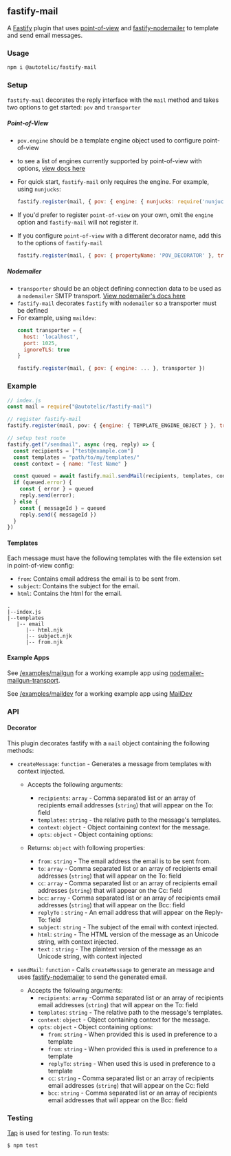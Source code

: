 ## fastify-mail

A [Fastify](https://www.fastify.io/) plugin that uses [point-of-view](https://github.com/fastify/point-of-view#readme) and [fastify-nodemailer](https://github.com/lependu/fastify-nodemailer#readme) to template and send email messages.

### Usage

```sh
npm i @autotelic/fastify-mail
```

### Setup

`fastify-mail` decorates the reply interface with the `mail` method and takes two options to get started: `pov` and `transporter`

##### Point-of-View
- `pov.engine` should be a template engine object used to configure point-of-view
- to see a list of engines currently supported by point-of-view with options, [view docs here](https://github.com/fastify/point-of-view/blob/master/index.d.ts)
- For quick start, `fastify-mail` only requires the engine. For example, using `nunjucks`:

  ```js
  fastify.register(mail, { pov: { engine: { nunjucks: require('nunjucks') } }, transporter: ... })
  ```

- If you'd prefer to register `point-of-view` on your own, omit the `engine` option and `fastify-mail` will not register it.
- If you configure `point-of-view` with a different decorator name, add this to the options of `fastify-mail`
  ```js
  fastify.register(mail, { pov: { propertyName: 'POV_DECORATOR' }, transporter: ... })
  ```

##### Nodemailer
- `transporter` should be an object defining connection data to be used as a `nodemailer` SMTP transport. [View nodemailer's docs here](https://nodemailer.com/smtp/)
- `fastify-mail` decorates `fastify` with `nodemailer` so a transporter must be defined
- For example, using `maildev`:
  ```js
  const transporter = {
    host: 'localhost',
    port: 1025,
    ignoreTLS: true
  }

  fastify.register(mail, { pov: { engine: ... }, transporter })
  ```

### Example

```js
// index.js
const mail = require("@autotelic/fastify-mail")

// register fastify-mail
fastify.register(mail, pov: { {engine: { TEMPLATE_ENGINE_OBJECT } }, transporter: { NODEMAILER_TRANSPORTER_OBJECT } })

// setup test route
fastify.get("/sendmail", async (req, reply) => {
  const recipients = ["test@example.com"]
  const templates = "path/to/my/templates/"
  const context = { name: "Test Name" }

  const queued = await fastify.mail.sendMail(recipients, templates, context)
  if (queued.error) {
    const { error } = queued
    reply.send(error);
  } else {
    const { messageId } = queued
    reply.send({ messageId })
  }
})
```

#### Templates
Each message must have the following templates with the file extension set in point-of-view config:
  - `from`: Contains email address the email is to be sent from.
  - `subject`: Contains the subject for the email.
  - `html`: Contains the html for the email.
```
.
|--index.js
|--templates
   |-- email
      |-- html.njk
      |-- subject.njk
      |-- from.njk
```

#### Example Apps
See [/examples/mailgun](./examples/mailgun) for a working example app using [nodemailer-mailgun-transport](https://github.com/xr0master/mailgun-nodemailer-transport#readme).

See [/examples/maildev](./examples/maildev) for a working example app using [MailDev](https://maildev.github.io/maildev/)

### API

#### Decorator

This plugin decorates fastify with a `mail` object containing the following methods:

- `createMessage`: `function` - Generates a message from templates with context injected. 
  - Accepts the following arguments: 
    - `recipients`: `array` -  Comma separated list or an array of recipients email addresses (`string`) that will appear on the To: field
    - `templates`: `string` - the relative path to the message's templates.
    - `context`: `object` - Object containing context for the message.
    - `opts`: `object` - Object containing options:

  - Returns: `object` with following properties:
    - `from`: `string` - The email address the email is to be sent from.
    - `to`: `array` - Comma separated list or an array of recipients email addresses (`string`) that will appear on the To: field
    - `cc`: `array` - Comma separated list or an array of recipients email addresses (`string`) that will appear on the Cc: field
    - `bcc`: `array` - Comma separated list or an array of recipients email addresses (`string`) that will appear on the Bcc: field
    - `replyTo` : `string` - An email address that will appear on the Reply-To: field
    - `subject`: `string` - The subject of the email with context injected.
    - `html`: `string` - The HTML version of the message as an Unicode string, with context injected.
    - `text` : `string` - The plaintext version of the message as an Unicode string, with context injected

- `sendMail`: `function` - Calls `createMessage` to generate an message and uses [fastify-nodemailer](https://github.com/lependu/fastify-nodemailer) to send the generated email. 
  - Accepts the following arguments: 
    - `recipients`: `array` -Comma separated list or an array of recipients email addresses (`string`) that will appear on the To: field
    - `templates`: `string` - The relative path to the message's templates.
    - `context`: `object` - Object containing context for the message.
    - `opts`: `object` - Object containing options:
      -  `from`: `string` - When provided this is used in preference to a template
      -  `from`: `string` - When provided this is used in preference to a template
      -  `replyTo`: `string` - When used this is used in preference to a template
      -  `cc`: `string` - Comma separated list or an array of recipients email addresses (`string`) that will appear on the Cc: field
      -  `bcc`: `string` - Comma separated list or an array of recipients email addresses that will appear on the Bcc: field

### Testing

[Tap](https://node-tap.org/) is used for testing. To run tests:
```
$ npm test
```
